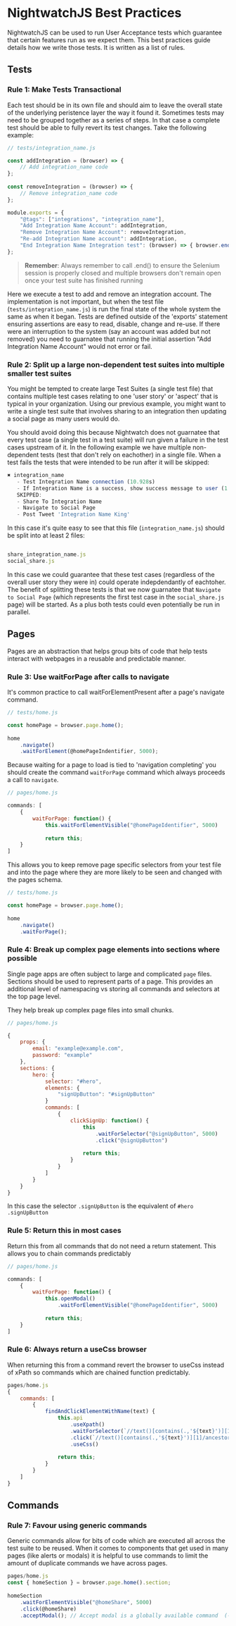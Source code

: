 # NightwatchJS Best Practices

NightwatchJS can be used to run User Acceptance tests which guarantee that certain features run as we expect them. This best practices guide details how we write those tests. It is written as a list of rules.

## Tests

### Rule 1: Make Tests Transactional

Each test should be in its own file and should aim to leave the overall state of the underlying peristence layer the way it found it. Sometimes tests may need to be grouped together as a series of steps. In that case a complete test should be able to fully revert its test changes. Take the following example:

```javascript
// tests/integration_name.js

const addIntegration = (browser) => {
    // Add integration_name code
};
 
const removeIntegration = (browser) => {
    // Remove integration_name code
};

module.exports = {
    "@tags": ["integrations", "integration_name"],
    "Add Integration Name Account": addIntegration,
    "Remove Integration Name Account": removeIntegration,
    "Re-add Integration Name account": addIntegration,
    "End Integration Name Integration test": (browser) => { browser.end(); }
};
``` 

> **Remember**: Always remember to call .end() to ensure the Selenium session is properly closed and multiple browsers don't remain open once your test suite has finished running

Here we execute a test to add and remove an integration account. The implementation is not important, but when the test file (`tests/integration_name.js`) is run the final state of the whole system the same as when it began. Tests are defined outside of the 'exports' statement ensuring assertions are easy to read, disable, change and re-use. If there were an interruption to the system (say an account was added but not removed) you need to guarnatee that running the initial assertion "Add Integration Name Account" would not error or fail.

### Rule 2: Split up a large non-dependent test suites into multiple smaller test suites

You might be tempted to create large Test Suites (a single test file) that contains multiple test cases relating to one 'user story' or 'aspect' that is typical in your organization. Using our previous example, you might want to write a single test suite that involves sharing to an integration then updating a social page as many users would do. 

You should avoid doing this because Nightwatch does not guarnatee that every test case (a single test in a test suite) will run given a failure in the test cases upstream of it. In the following example we have multiple non-dependent tests (test that don't rely on eachother) in a single file. When a test fails the tests that were intended to be run after it will be skipped:

```javascript
✖ integration_name
   - Test Integration Name connection (10.928s)
   - If Integration Name is a success, show success message to user (1.312s)
   SKIPPED:
   - Share To Integration Name
   - Navigate to Social Page
   - Post Tweet 'Integration Name King'   
```

In this case it's quite easy to see that this file (`integration_name.js`) should be split into at least 2 files:

```javascript

share_integration_name.js
social_share.js

```

In this case we could guarantee that these test cases (regardless of the overall user story they were in) could operate indepdendantly of eachtoher. The benefit of splitting these tests is that we now  guarnatee that `Navigate to Social Page` (which represents the first test case in the `social_share.js` page) will be started. As a plus both tests could even potentially be run in parallel.

## Pages 

Pages are an abstraction that helps group bits of code that help tests interact with webpages in a reusable and predictable manner.

### Rule 3: Use waitForPage after calls to navigate

It's common practice to call waitForElementPresent after a page's navigate command. 

```javascript
// tests/home.js

const homePage = browser.page.home();
 
home
    .navigate()
    .waitForElement(@homePageIndentifier, 5000);

```

Because waiting for a page to load is tied to 'navigation completing' you should create the command `waitForPage` command which always proceeds a call to `navigate`.

```javascript
// pages/home.js

commands: [
    {
        waitForPage: function() {
            this.waitForElementVisible("@homePageIdentifier", 5000)
  
            return this;
    }
]
```

This allows you to keep remove page specific selectors from your test file and into the page where they are more likely to be seen and changed with the pages schema.

```javascript
// tests/home.js

const homePage = browser.page.home();
 
home
    .navigate()
    .waitForPage();

```

### Rule 4: Break up complex page elements into sections where possible

Single page apps are often subject to large and complicated `page` files. Sections should be used to represent parts of a page. This provides an additional level of namespacing vs storing all commands and selectors at the top page level. 

They help break up complex page files into small chunks. 

```javascript
// pages/home.js

{
    props: {
        email: "example@example.com",
        password: "example"
    },
    sections: {
        hero: {
            selector: "#hero",
            elements: {
                "signUpButton": "#signUpButton"
            }
            commands: [
                {
                    clickSignUp: function() {
                        this
                            .waitForSelector("@signUpButton", 5000)
                            .click("@signUpButton")
 
                        return this;
                    }
                }
            ]
        }
    }
}
```

In this case the selector `.signUpButton` is the equivalent of `#hero .signUpButton`

### Rule 5: Return this in most cases
Return this from all commands that do not need a return statement. This allows you to chain commands predictably

```javascript
// pages/home.js

commands: [
    {
        waitForPage: function() {
            this.openModal()
                .waitForElementVisible("@homePageIdentifier", 5000)
 
            return this;
    }
]
```

### Rule 6: Always return a useCss browser

When returning this from a command revert the browser to useCss instead of xPath so commands which are chained function predictably.

```javascript
pages/home.js
{
    commands: [
        {
            findAndClickElementWithName(text) {
                this.api
                    .useXpath()
                    .waitForSelector(`//text()[contains(.,'${text}')][1]/ancestor::tr`, 5000)
                    .click(`//text()[contains(.,'${text}')][1]/ancestor::tr`)
                    .useCss()
                 
                return this;
            }
        }
    ]
}
```

## Commands 

### Rule 7: Favour using generic commands

Generic commands allow for bits of code which are executed all across the test suite to be reused. When it comes to components that get used in many pages (like alerts or modals) it is helpful to use commands to limit the amount of duplicate commands we have across pages.

```javascript
pages/home.js
const { homeSection } = browser.page.home().section;
 
homeSection
    .waitForElementVisible("@homeShare", 5000)
    .click(@homeShare)
    .acceptModal(); // Accept modal is a globally available command  (-test/nightwatch/command/acceptModal.js)
```

